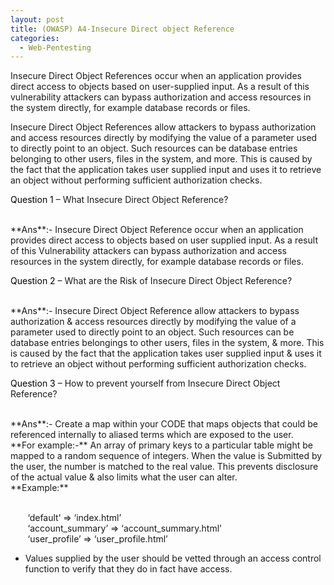 ```yaml
---
layout: post
title: (OWASP) A4-Insecure Direct object Reference
categories:
  - Web-Pentesting
---
```


<p>Insecure Direct Object References occur when an application provides direct access to objects based on user-supplied input. As a result of this vulnerability attackers can bypass authorization and access resources in the system directly, for example database records or files.</p>
<p>Insecure Direct Object References allow attackers to bypass authorization and access resources directly by modifying the value of a parameter used to directly point to an object. Such resources can be database entries belonging to other users, files in the system, and more. This is caused by the fact that the application takes user supplied input and uses it to retrieve an object without performing sufficient authorization checks.</p>

<p Class="message">
  <font color="Black">Question 1</font> – What Insecure Direct Object Reference?
</p>
<br>**Ans**:- Insecure Direct Object Reference occur when an application provides direct access to objects based on user supplied input. As a result of this Vulnerability attackers can bypass authorization and access resources in the system directly, for example database records or files.

<p Class="message">
  <font color="Black">Question 2</font> – What are the Risk of Insecure Direct Object Reference?
</p>
<br>**Ans**:- Insecure Direct Object Reference allow attackers to bypass authorization & access resources directly by modifying the value of a parameter used to directly point to an object. Such resources can be database entries belongings to other users, files in the system, & more. This is caused by the fact that the application takes user supplied input & uses it to retrieve an object without performing sufficient authorization checks.

<p Class="message">
  <font color="Black">Question 3</font> – How to prevent yourself from Insecure Direct Object Reference?
</p>
<br>**Ans**:- Create a map within your CODE that maps objects that could be referenced internally to aliased terms which are exposed to the user.
<br>**For example:-** An array of primary keys to a particular table might be mapped to a random sequence of integers. When the value is Submitted by the user, the number is matched to the real value. This prevents disclosure of the actual value & also limits what the user can alter.
<br>**Example:**

<br>&nbsp; &nbsp; &nbsp; &nbsp;‘default’		=> 	‘index.html’
<br>&nbsp; &nbsp; &nbsp; &nbsp;‘account_summary’	=>	‘account_summary.html’
<br>&nbsp; &nbsp; &nbsp; &nbsp;‘user_profile’		=>	‘user_profile.html’

* Values supplied by the user should be vetted through an access control function to verify that they do in fact have access.
